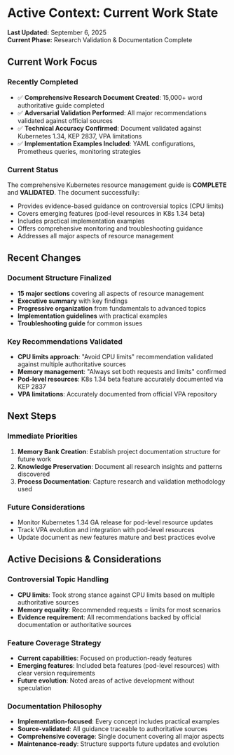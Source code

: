 # Active Context: Current Work State

**Last Updated:** September 6, 2025  
**Current Phase:** Research Validation & Documentation Complete

## Current Work Focus

### Recently Completed
- ✅ **Comprehensive Research Document Created**: 15,000+ word authoritative guide completed
- ✅ **Adversarial Validation Performed**: All major recommendations validated against official sources
- ✅ **Technical Accuracy Confirmed**: Document validated against Kubernetes 1.34, KEP 2837, VPA limitations
- ✅ **Implementation Examples Included**: YAML configurations, Prometheus queries, monitoring strategies

### Current Status
The comprehensive Kubernetes resource management guide is **COMPLETE** and **VALIDATED**. The document successfully:

- Provides evidence-based guidance on controversial topics (CPU limits)
- Covers emerging features (pod-level resources in K8s 1.34 beta)
- Includes practical implementation examples
- Offers comprehensive monitoring and troubleshooting guidance
- Addresses all major aspects of resource management

## Recent Changes

### Document Structure Finalized
- **15 major sections** covering all aspects of resource management
- **Executive summary** with key findings
- **Progressive organization** from fundamentals to advanced topics
- **Implementation guidelines** with practical examples
- **Troubleshooting guide** for common issues

### Key Recommendations Validated
- **CPU limits approach**: "Avoid CPU limits" recommendation validated against multiple authoritative sources
- **Memory management**: "Always set both requests and limits" confirmed
- **Pod-level resources**: K8s 1.34 beta feature accurately documented via KEP 2837
- **VPA limitations**: Accurately documented from official VPA repository

## Next Steps

### Immediate Priorities
1. **Memory Bank Creation**: Establish project documentation structure for future work
2. **Knowledge Preservation**: Document all research insights and patterns discovered
3. **Process Documentation**: Capture research and validation methodology used

### Future Considerations
- Monitor Kubernetes 1.34 GA release for pod-level resource updates
- Track VPA evolution and integration with pod-level resources
- Update document as new features mature and best practices evolve

## Active Decisions & Considerations

### Controversial Topic Handling
- **CPU limits**: Took strong stance against CPU limits based on multiple authoritative sources
- **Memory equality**: Recommended requests = limits for most scenarios
- **Evidence requirement**: All recommendations backed by official documentation or authoritative sources

### Feature Coverage Strategy
- **Current capabilities**: Focused on production-ready features
- **Emerging features**: Included beta features (pod-level resources) with clear version requirements
- **Future evolution**: Noted areas of active development without speculation

### Documentation Philosophy
- **Implementation-focused**: Every concept includes practical examples
- **Source-validated**: All guidance traceable to authoritative sources
- **Comprehensive coverage**: Single document covering all major aspects
- **Maintenance-ready**: Structure supports future updates and evolution
